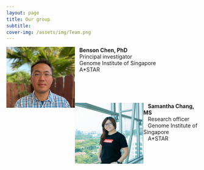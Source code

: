 ```yaml
---
layout: page
title: Our group
subtitle: 
cover-img: /assets/img/Team.png
---
```

<img alt="Benson Chen, PhD" align="left" src="/assets/img/Benson3.png" width="180" height="160"/>

&nbsp;&nbsp;&nbsp;<b>Benson Chen, PhD</b><br>
&nbsp;&nbsp;&nbsp;Principal investigator<br>
&nbsp;&nbsp;&nbsp;Genome Institute of Singapore<br>
&nbsp;&nbsp;&nbsp;A*STAR<br>

<br><br><br>

<img alt="Samantha Chang, MS" align="left" src="/assets/img/Sam_2022.jpg" width="180" height="160"/>

&nbsp;&nbsp;&nbsp;<b>Samantha Chang, MS</b><br>
&nbsp;&nbsp;&nbsp;Research officer<br>
&nbsp;&nbsp;&nbsp;Genome Institute of Singapore<br>
&nbsp;&nbsp;&nbsp;A*STAR<br>

<br><br><br>

